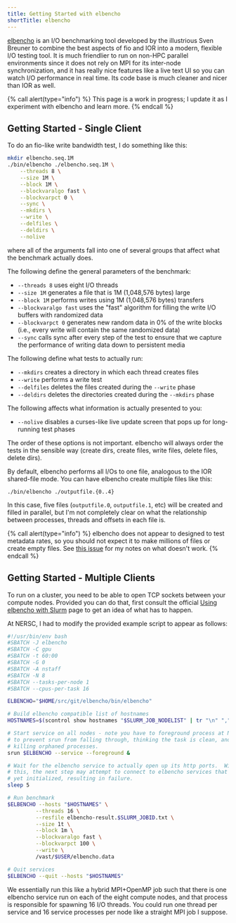 ```yaml
---
title: Getting Started with elbencho
shortTitle: elbencho
---
```


[elbencho][] is an I/O benchmarking tool developed by the illustrious Sven
Breuner to combine the best aspects of fio and IOR into a modern, flexible
I/O testing tool.  It is much friendlier to run on non-HPC parallel environments
since it does not rely on MPI for its inter-node synchronization, and it has
really nice features like a live text UI so you can watch I/O performance in
real time.  Its code base is much cleaner and nicer than IOR as well.

{% call alert(type="info") %}
This page is a work in progress; I update it as I experiment with elbencho and
learn more.
{% endcall %}

## Getting Started - Single Client

To do an fio-like write bandwidth test, I do something like this:

```bash
mkdir elbencho.seq.1M
./bin/elbencho ./elbencho.seq.1M \
    --threads 8 \
    --size 1M \
    --block 1M \
    --blockvaralgo fast \
    --blockvarpct 0 \
    --sync \
    --mkdirs \
    --write \
    --delfiles \
    --deldirs \
    --nolive
```

where all of the arguments fall into one of several groups that affect what the
benchmark actually does.

The following define the general parameters of the benchmark:

- `--threads 8` uses eight I/O threads
- `--size 1M` generates a file that is 1M (1,048,576 bytes) large
- `--block 1M` performs writes using 1M (1,048,576 bytes) transfers
- `--blockvaralgo fast` uses the "fast" algorithm for filling the write I/O buffers with randomized data
- `--blockvarpct 0` generates new random data in 0% of the write blocks (i.e., every write will contain the same randomized data)
- `--sync` calls sync after every step of the test to ensure that we capture the performance of writing data down to persistent media

The following define what tests to actually run:

- `--mkdirs` creates a directory in which each thread creates files
- `--write` performs a write test
- `--delfiles` deletes the files created during the `--write` phase
- `--deldirs` deletes the directories created during the `--mkdirs` phase

The following affects what information is actually presented to you:

- `--nolive` disables a curses-like live update screen that pops up for long-running test phases

The order of these options is not important.  elbencho will always order the
tests in the sensible way (create dirs, create files, write files, delete files,
delete dirs).

By default, elbencho performs all I/Os to one file, analogous to the IOR
shared-file mode.  You can have elbencho create multiple files like this:


```
./bin/elbencho ./outputfile.{0..4}
```

In this case, five files (`outputfile.0`, `outputfile.1`, etc) will be created
and filled in parallel, but I'm not completely clear on what the relationship
between processes, threads and offsets in each file is.

{% call alert(type="info") %}
elbencho does not appear to designed to test metadata rates, so you should not
expect it to make millions of files or create empty files.  See [this
issue](https://github.com/breuner/elbencho/issues/28) for my notes on what
doesn't work.
{% endcall %}

## Getting Started - Multiple Clients

To run on a cluster, you need to be able to open TCP sockets between your
compute nodes.  Provided you can do that, first consult the official [Using
elbencho with Slurm](https://github.com/breuner/elbencho/blob/master/tools/slurm-examples.md)
page to get an idea of what has to happen.

At NERSC, I had to modify the provided example script to appear as follows:

```bash
#!/usr/bin/env bash
#SBATCH -J elbencho
#SBATCH -C gpu
#SBATCH -t 60:00
#SBATCH -G 0
#SBATCH -A nstaff
#SBATCH -N 8
#SBATCH --tasks-per-node 1
#SBATCH --cpus-per-task 16

ELBENCHO="$HOME/src/git/elbencho/bin/elbencho"

# Build elbencho compatible list of hostnames
HOSTNAMES=$(scontrol show hostnames "$SLURM_JOB_NODELIST" | tr "\n" ",")

# Start service on all nodes - note you have to foreground process at NERSC
# to prevent srun from falling through, thinking the task is clean, and
# killing orphaned processes.
srun $ELBENCHO --service --foreground &

# Wait for the elbencho service to actually open up its http ports.  Without
# this, the next step may attempt to connect to elbencho services that haven't
# yet initialized, resulting in failure.
sleep 5

# Run benchmark
$ELBENCHO --hosts "$HOSTNAMES" \
         --threads 16 \
         --resfile elbencho-result.$SLURM_JOBID.txt \
         --size 1t \
         --block 1m \
         --blockvaralgo fast \
         --blockvarpct 100 \
         --write \
         /vast/$USER/elbencho.data

# Quit services
$ELBENCHO --quit --hosts "$HOSTNAMES"
```

We essentially run this like a hybrid MPI+OpenMP job such that there is one
elbencho service run on each of the eight compute nodes, and that process is
responsible for spawning 16 I/O threads.  You could run one thread per service
and 16 service processes per node like a straight MPI job I suppose.

[elbencho]: https://github.com/breuner/elbencho
